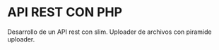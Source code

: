 # API REST CON PHP 

Desarrollo de un API rest con slim. 
Uploader de archivos con piramide uploader.

